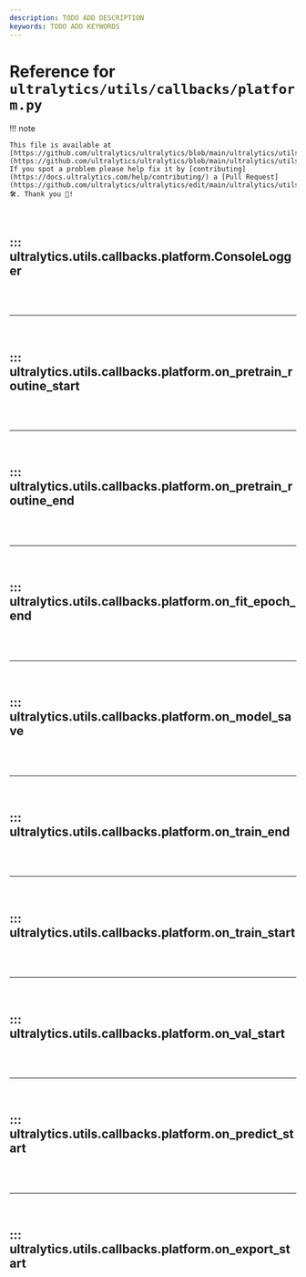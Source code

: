 ```yaml
---
description: TODO ADD DESCRIPTION
keywords: TODO ADD KEYWORDS
---
```


# Reference for `ultralytics/utils/callbacks/platform.py`

!!! note

    This file is available at [https://github.com/ultralytics/ultralytics/blob/main/ultralytics/utils/callbacks/platform.py](https://github.com/ultralytics/ultralytics/blob/main/ultralytics/utils/callbacks/platform.py). If you spot a problem please help fix it by [contributing](https://docs.ultralytics.com/help/contributing/) a [Pull Request](https://github.com/ultralytics/ultralytics/edit/main/ultralytics/utils/callbacks/platform.py) 🛠️. Thank you 🙏!

<br>

## ::: ultralytics.utils.callbacks.platform.ConsoleLogger

<br><br><hr><br>

## ::: ultralytics.utils.callbacks.platform.on_pretrain_routine_start

<br><br><hr><br>

## ::: ultralytics.utils.callbacks.platform.on_pretrain_routine_end

<br><br><hr><br>

## ::: ultralytics.utils.callbacks.platform.on_fit_epoch_end

<br><br><hr><br>

## ::: ultralytics.utils.callbacks.platform.on_model_save

<br><br><hr><br>

## ::: ultralytics.utils.callbacks.platform.on_train_end

<br><br><hr><br>

## ::: ultralytics.utils.callbacks.platform.on_train_start

<br><br><hr><br>

## ::: ultralytics.utils.callbacks.platform.on_val_start

<br><br><hr><br>

## ::: ultralytics.utils.callbacks.platform.on_predict_start

<br><br><hr><br>

## ::: ultralytics.utils.callbacks.platform.on_export_start

<br><br>
